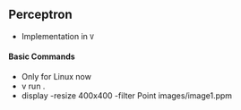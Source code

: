 ## Perceptron

- Implementation in `V`

#### Basic Commands
- Only for Linux now
- v run .
- display -resize 400x400 -filter Point images/image1.ppm 